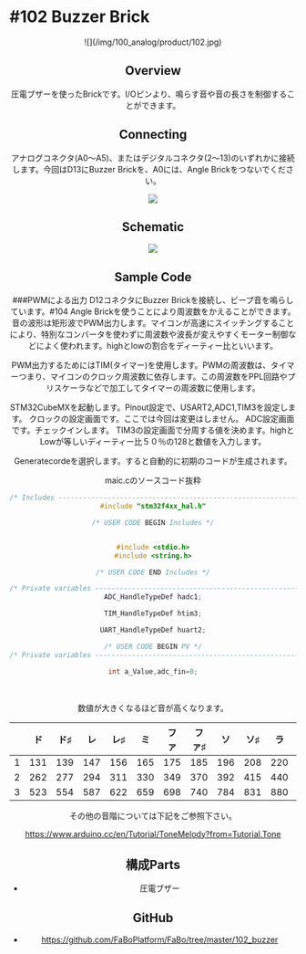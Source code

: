 # #102 Buzzer Brick

<center>![](/img/100_analog/product/102.jpg)
<!--COLORME-->

## Overview
圧電ブザーを使ったBrickです。I/Oピンより、鳴らす音や音の長さを制御することができます。

## Connecting
アナログコネクタ(A0〜A5)、またはデジタルコネクタ(2〜13)のいずれかに接続します。今回はD13にBuzzer Brickを、A0には、Angle Brickをつないでください。

![](/img/100_analog/connect/102_buzzer_connect.jpg)

## Schematic
![](/img/100_analog/schematic/102_buzzer.png)

## Sample Code
###PWMによる出力
D12コネクタにBuzzer Brickを接続し、ビープ音を鳴らしています。#104 Angle Brickを使うことにより周波数をかえることができます。
音の波形は矩形波でPWM出力します。マイコンが高速にスイッチングすることにより、特別なコンバータを使わずに周波数や波長が変えやすくモーター制御などによく使われます。highとlowの割合をディーティー比といいます。

PWM出力するためにはTIM(タイマー)を使用します。PWMの周波数は、タイマーつまり、マイコンのクロック周波数に依存します。この周波数をPPL回路やプリスケーラなどで加工してタイマーの周波数に使用します。

STM32CubeMXを起動します。Pinout設定で、USART2,ADC1,TIM3を設定します。
クロックの設定画面です。ここでは今回は変更はしません。
ADC設定画面です。チェックインします。
TIM3の設定画面で分周する値を決めます。highとLowが等しいディーティー比５０％の128と数値を入力します。

Generatecordeを選択します。すると自動的に初期のコードが生成されます。

maic.cのソースコード抜粋
```c
/* Includes ------------------------------------------------------------------*/
#include "stm32f4xx_hal.h"

/* USER CODE BEGIN Includes */


#include <stdio.h>
#include <string.h>

/* USER CODE END Includes */

/* Private variables ---------------------------------------------------------*/
ADC_HandleTypeDef hadc1;

TIM_HandleTypeDef htim3;

UART_HandleTypeDef huart2;

/* USER CODE BEGIN PV */
/* Private variables ---------------------------------------------------------*/

int a_Value,adc_fin=0;
```

```c
```


<br>
数値が大きくなるほど音が高くなります。

| | ド | ド♯ | レ | レ♯ | ミ | ファ | ファ♯ | ソ | ソ♯ | ラ | ラ♯ | シ |
|  -- | -- |-- | -- | -- | -- | -- | -- | -- | -- | -- | -- | -- |
|  1 | 131 | 139 | 147 | 156 | 165 | 175 | 185 | 196 | 208 | 220 | 233 | 247 |
| 2 | 262 | 277 | 294 | 311 | 330 | 349 | 370 | 392 | 415 | 440 | 466 | 494 |
 | 3 | 523 | 554 | 587 | 622 | 659 | 698 | 740 | 784 | 831 | 880 | 932 | 988 |

その他の音階については下記をご参照下さい。

https://www.arduino.cc/en/Tutorial/ToneMelody?from=Tutorial.Tone

## 構成Parts
- 圧電ブザー

## GitHub
- https://github.com/FaBoPlatform/FaBo/tree/master/102_buzzer
